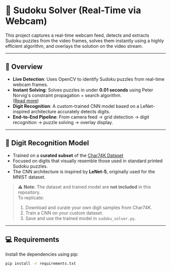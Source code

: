 # 🧠 Sudoku Solver (Real-Time via Webcam)

This project captures a real-time webcam feed, detects and extracts Sudoku puzzles from the video frames, solves them instantly using a highly efficient algorithm, and overlays the solution on the video stream.

---

## 📌 Overview

- **Live Detection**: Uses OpenCV to identify Sudoku puzzles from real-time webcam frames.
- **Instant Solving**: Solves puzzles in under **0.01 seconds** using Peter Norvig's constraint propagation + search algorithm.  
  ([Read more](https://norvig.com/sudoku.html))
- **Digit Recognition**: A custom-trained CNN model based on a LeNet-inspired architecture accurately detects digits.
- **End-to-End Pipeline**: From camera feed → grid detection → digit recognition → puzzle solving → overlay display.

---


## 🧠 Digit Recognition Model

- Trained on a **curated subset** of the [Char74K Dataset](https://www.ee.surrey.ac.uk/CVSSP/demos/chars74k/)
- Focused on digits that visually resemble those used in standard printed Sudoku puzzles.
- The CNN architecture is inspired by **LeNet-5**, originally used for the MNIST dataset.

> ⚠️ **Note**: The dataset and trained model are **not included** in this repository.  
> To replicate:
> 1. Download and curate your own digit samples from Char74K.
> 2. Train a CNN on your custom dataset.
> 3. Save and use the trained model in `sudoku_solver.py`.

---

## 💻 Requirements

Install the dependencies using pip:

```bash
pip install -r requirements.txt
